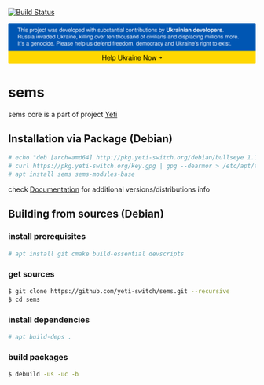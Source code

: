 [![Build Status](https://github.com/yeti-switch/sems/actions/workflows/build.yml/badge.svg)](https://github.com/yeti-switch/sems/actions/workflows/build.yml)

[![Stand With Ukraine](https://raw.githubusercontent.com/vshymanskyy/StandWithUkraine/main/banner-direct.svg)](https://stand-with-ukraine.pp.ua)

# sems

sems core is a part of project [Yeti]

## Installation via Package (Debian)
```sh
# echo "deb [arch=amd64] http://pkg.yeti-switch.org/debian/bullseye 1.12 main" > /etc/apt/sources.list.d/yeti.list
# curl https://pkg.yeti-switch.org/key.gpg | gpg --dearmor > /etc/apt/trusted.gpg.d/pkg.yeti-switch.org.gpg
# apt install sems sems-modules-base
```
check [Documentation] for additional versions/distributions info

## Building from sources (Debian)

### install prerequisites
```sh
# apt install git cmake build-essential devscripts
```

### get sources
```sh
$ git clone https://github.com/yeti-switch/sems.git --recursive
$ cd sems
```

### install dependencies
```sh
# apt build-deps .
```

### build packages
```sh
$ debuild -us -uc -b
```

[Yeti]:https://yeti-switch.org/
[Documentation]:https://yeti-switch.org/docs/en/
